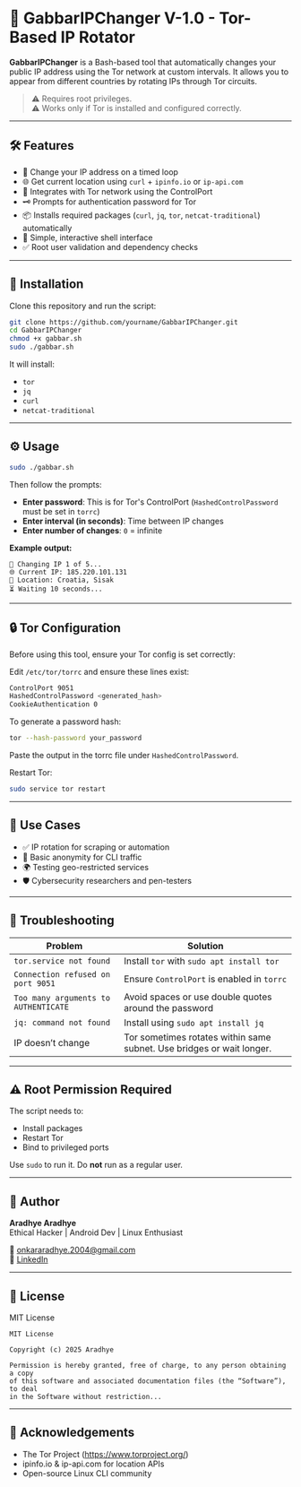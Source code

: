 
# 🚀 GabbarIPChanger V-1.0 - Tor-Based IP Rotator

**GabbarIPChanger** is a Bash-based tool that automatically changes your public IP address using the Tor network at custom intervals. It allows you to appear from different countries by rotating IPs through Tor circuits.

> ⚠️ Requires root privileges.  
> ⚠️ Works only if Tor is installed and configured correctly.

---

## 🛠️ Features

- 🔄 Change your IP address on a timed loop
- 🌐 Get current location using `curl` + `ipinfo.io` or `ip-api.com`
- 🧅 Integrates with Tor network using the ControlPort
- 🗝️ Prompts for authentication password for Tor
- 📦 Installs required packages (`curl`, `jq`, `tor`, `netcat-traditional`) automatically
- 📑 Simple, interactive shell interface
- ✅ Root user validation and dependency checks

---

## 🔧 Installation

Clone this repository and run the script:

```bash
git clone https://github.com/yourname/GabbarIPChanger.git
cd GabbarIPChanger
chmod +x gabbar.sh
sudo ./gabbar.sh
```

It will install:

- `tor`
- `jq`
- `curl`
- `netcat-traditional`

---

## ⚙️ Usage

```bash
sudo ./gabbar.sh
```

Then follow the prompts:

- **Enter password**: This is for Tor's ControlPort (`HashedControlPassword` must be set in `torrc`)
- **Enter interval (in seconds)**: Time between IP changes
- **Enter number of changes**: `0` = infinite

**Example output:**

```
🔁 Changing IP 1 of 5...
🌐 Current IP: 185.220.101.131
📍 Location: Croatia, Sisak
⏳ Waiting 10 seconds...
```

---

## 🔒 Tor Configuration

Before using this tool, ensure your Tor config is set correctly:

Edit `/etc/tor/torrc` and ensure these lines exist:

```bash
ControlPort 9051
HashedControlPassword <generated_hash>
CookieAuthentication 0
```

To generate a password hash:

```bash
tor --hash-password your_password
```

Paste the output in the torrc file under `HashedControlPassword`.

Restart Tor:

```bash
sudo service tor restart
```

---

## 🧪 Use Cases

- ✅ IP rotation for scraping or automation
- 🔐 Basic anonymity for CLI traffic
- 🌍 Testing geo-restricted services
- 🛡️ Cybersecurity researchers and pen-testers

---

## 🧯 Troubleshooting

| Problem | Solution |
|--------|----------|
| `tor.service not found` | Install `tor` with `sudo apt install tor` |
| `Connection refused on port 9051` | Ensure `ControlPort` is enabled in `torrc` |
| `Too many arguments to AUTHENTICATE` | Avoid spaces or use double quotes around the password |
| `jq: command not found` | Install using `sudo apt install jq` |
| IP doesn’t change | Tor sometimes rotates within same subnet. Use bridges or wait longer. |

---

## ⚠️ Root Permission Required

The script needs to:

- Install packages
- Restart Tor
- Bind to privileged ports

Use `sudo` to run it. Do **not** run as a regular user.

---

## 👤 Author

**Aradhye Aradhye**  
Ethical Hacker | Android Dev | Linux Enthusiast

📧 onkararadhye.2004@gmail.com  
🔗 [LinkedIn](https://www.linkedin.com/in/onkararadhye)

---

## 📄 License

MIT License

```
MIT License

Copyright (c) 2025 Aradhye

Permission is hereby granted, free of charge, to any person obtaining a copy
of this software and associated documentation files (the “Software”), to deal
in the Software without restriction...
```

---

## 🙏 Acknowledgements

- The Tor Project (https://www.torproject.org/)
- ipinfo.io & ip-api.com for location APIs
- Open-source Linux CLI community
